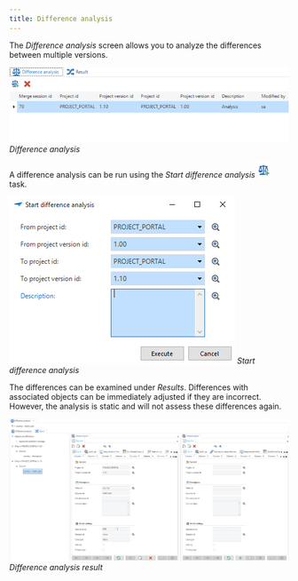 ```yaml
---
title: Difference analysis
---
```


The *Difference analysis* screen allows you to analyze the differences between multiple versions.

![](../assets/sf/image52.png)
*Difference analysis*

A difference analysis can be run using the *Start difference analysis* ![](../assets/sf/image53.png) task.

![](../assets/sf/image54.png)
*Start difference analysis*

The differences can be examined under *Results*. Differences with associated objects can be immediately adjusted if they are incorrect. However, the analysis is static and will not assess these differences again. 

![](../assets/sf/image55.png)
*Difference analysis result*